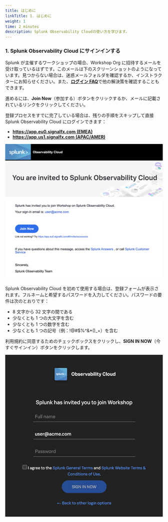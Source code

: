 ```yaml
---
title: はじめに
linkTitle: 1. はじめに
weight: 1
time: 2 minutes
description: Splunk Observability Cloudの使い方を学びます。
---
```


### 1. Splunk Observability Cloud にサインインする

Splunk が主催するワークショップの場合、Workshop Org に招待するメールを受け取っているはずです。このメールは下のスクリーンショットのようになっています。見つからない場合は、迷惑メールフォルダを確認するか、インストラクターにお知らせください。また、[**ログイン FAQ**](99-login-faq)で他の解決策を確認することもできます。

進めるには、**Join Now**（参加する）ボタンをクリックするか、メールに記載されているリンクをクリックしてください。

登録プロセスをすでに完了している場合は、残りの手順をスキップして直接 Splunk Observability Cloud にログインできます：

- [**https://app.eu0.signalfx.com (EMEA)**](https://app.eu0.signalfx.com)
- [**https://app.us1.signalfx.com (APAC/AMER)**](https://app.us1.signalfx.com)

![メール](images/invite-email.png?width=25vw)

Splunk Observability Cloud を初めて使用する場合は、登録フォームが表示されます。フルネームと希望するパスワードを入力してください。パスワードの要件は次のとおりです：

- 8 文字から 32 文字の間である
- 少なくとも 1 つの大文字を含む
- 少なくとも 1 つの数字を含む
- 少なくとも 1 つの記号（例：!@#$%^&\*()\_+）を含む

利用規約に同意するためのチェックボックスをクリックし、**SIGN IN NOW**（今すぐサインイン）ボタンをクリックします。

![ユーザー設定](images/enter-password.png?width=25vw)
